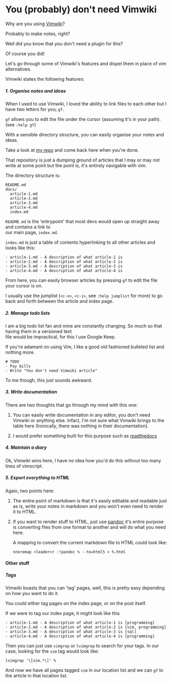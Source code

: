 # You (probably) don't need Vimwiki

Why are you using [Vimwiki](https://github.com/vimwiki/vimwiki)?

Probably to make notes, right?

Well did you know that you don't need a plugin for this?

Of course you did!

Let's go through some of Vimwiki's features and dispel them in place of vim alternatives.

Vimwiki states the following features:

##### 1. Organise notes and ideas

 When I used to use Vimwiki, I loved the ability to link files to each other but I have two letters for you; `gf`.

`gf` allows you to edit the file under the cursor (assuming it's in your path). (see `:help gf`)

With a sensible directory structure, you can easily organise your notes and ideas.

Take a look at [my repo](https://github.com/joereynolds/life) and come back here when you're done.

That repository is just a dumping ground of articles that I may or may not write at some point but the point is,
it's entirely navigable with vim.

The directory structure is:

```
README.md   
docs/
  article-1.md
  article-2.md
  article-3.md
  article-4.md
  index.md
```

`README.md` is the 'entrypoint' that most devs would open up straight away and contains a link to   
our main page, `index.md`.

`index.md` is just a table of contents hyperlinking to all other articles and looks like this:

```
- article-1.md - A description of what article-1 is
- article-2.md - A description of what article-2 is
- article-3.md - A description of what article-3 is
- article-4.md - A description of what article-4 is
```

From here, you can easily browser articles by pressing `gf` to edit the file your cursor is on.

I usually use the jumplist (`<c-o>`, `<c-i>`, see `:help jumplist` for more) to go back and forth
between the article and index page.

##### 2. Manage todo lists

I am a big todo list fan and mine are constantly changing. So much so that having them in a versioned text  
file would be impractical, for this I use Google Keep.

If you're adamant on using Vim, I like a good old fashioned bulleted list and nothing more.

```
# TODO  
- Pay bills
- Write "You don't need Vimwiki article"
```

To me though, this just sounds awkward.

##### 3. Write documentation

There are two thoughts that go through my mind with this one:

1) You can easily write documentation in any editor, 
   you don't need Vimwiki or anything else. 
   Infact, I'm not sure what Vimwiki brings to the table here (Ironically, there was nothing in their documentation).

2) I would prefer something built for this purpose such as [readthedocs](https://readthedocs.org/) 

##### 4. Maintain a diary

Ok, Vimwiki wins here, I have no idea how you'd do this without too many lines of vimscript.

##### 5. Export everything to HTML

Again, two points here:

1) The entire point of markdown is that it's easily editable and readable just as is, 
   write your notes in markdown and you won't even need to render it to HTML.

2) If you want to render stuff to HTML, just use [pandoc](https://pandoc.org/) it's entire purpose 
   is converting files from one format to another and will do what you need here.

   A mapping to convert the current markdown file to HTML could look like:

   ```
   nnoremap <leader>r :!pandoc % --to=html5 > %.html
   ```

#### Other stuff    

##### Tags

Vimwiki boasts that you can 'tag' pages, well, this is pretty easy depending on how you want to do it.

You could either tag pages on the index page, or on the post itself.

If we were to tag our index page, it might look like this
```
- article-1.md - A description of what article-1 is [programming]
- article-2.md - A description of what article-2 is [vim, programming]
- article-3.md - A description of what article-3 is [sql]
- article-4.md - A description of what article-4 is [programming]
```

Then you can just use `vimgrep` or `lvimgrep` to search for your tags.
In our case, looking for the `vim` tag would look like:

```
lvimgrep '\[vim.*\]' %
```

And now we have all pages tagged `vim` in our location list and we can `gf` to the article in that location list.
